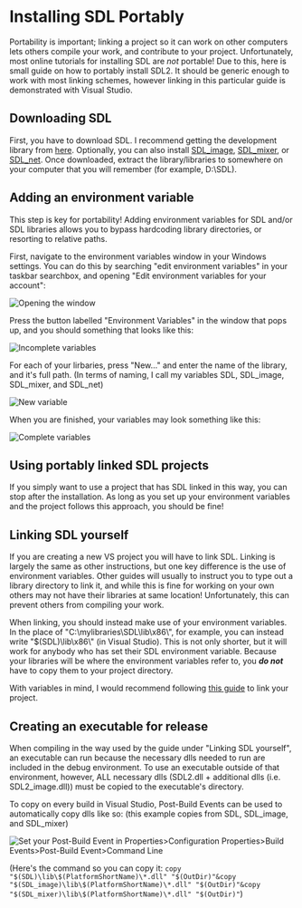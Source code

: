 # Installing SDL Portably
Portability is important; linking a project so it can work on other computers lets others compile your work, and contribute to your project. Unfortunately, most online tutorials for installing SDL are *not* portable! Due to this, here is small guide on how to portably install SDL2. It should be generic enough to work with most linking schemes, however linking in this particular guide is demonstrated with Visual Studio.

## Downloading SDL
First, you have to download SDL. I recommend getting the development library from [here](https://www.libsdl.org/download-2.0.php). Optionally, you can also install [SDL_image](https://www.libsdl.org/projects/SDL_image/), [SDL_mixer](https://www.libsdl.org/projects/SDL_mixer/), or [SDL_net](https://www.libsdl.org/projects/SDL_net/). Once downloaded, extract the library/libraries to somewhere on your computer that you will remember (for example, D:\SDL).

## Adding an environment variable
This step is key for portability! Adding environment variables for SDL and/or SDL libraries allows you to bypass hardcoding library directories, or resorting to relative paths.

First, navigate to the environment variables window in your Windows settings. You can do this by searching "edit environment variables" in your taskbar searchbox, and opening "Edit environment variables for your account":

![Opening the window](https://user-images.githubusercontent.com/50138952/113849425-d1007700-97dc-11eb-9b15-d163678c4ebc.png)

Press the button labelled "Environment Variables" in the window that pops up, and you should something that looks like this:

![Incomplete variables](https://user-images.githubusercontent.com/50138952/110579760-87ac1000-81bb-11eb-90ee-e51c858069e7.png)

For each of your lirbaries, press "New..." and enter the name of the library, and it's full path.
(In terms of naming, I call my variables SDL, SDL_image, SDL_mixer, and SDL_net)

![New variable](https://user-images.githubusercontent.com/50138952/110579801-95619580-81bb-11eb-87a4-b950779fa181.png)

When you are finished, your variables may look something like this:

![Complete variables](https://user-images.githubusercontent.com/50138952/110579721-77943080-81bb-11eb-8268-14e25719272d.png)

## Using portably linked SDL projects
If you simply want to use a project that has SDL linked in this way, you can stop after the installation. As long as you set up your environment variables and the project follows this approach, you should be fine!

## Linking SDL yourself
If you are creating a new VS project you will have to link SDL. Linking is largely the same as other instructions, but one key difference is the use of environment variables. Other guides will usually to instruct you to type out a library directory to link it, and while this is fine for working on your own others may not have their libraries at same location! Unfortunately, this can prevent others from compiling your work.

When linking, you should instead make use of your environment variables. In the place of "C:\mylibraries\SDL\lib\x86\\", for example, you can instead write "$(SDL)\lib\x86\\" (in Visual Studio). This is not only shorter, but it will work for anybody who has set their SDL environment variable. Because your libraries will be where the environment variables refer to, you ***do not*** have to copy them to your project directory.

With variables in mind, I would recommend following [this guide](https://thenumbat.github.io/cpp-course/sdl2/01/vsSetup.html) to link your project.

## Creating an executable for release
When compiling in the way used by the guide under "Linking SDL yourself", an executable can run because the necessary dlls needed to run are included in the debug environment. To use an executable outside of that environment, however, ALL necessary dlls (SDL2.dll + additional dlls (i.e. SDL2_image.dll)) must be copied to the executable's directory.

To copy on every build in Visual Studio, Post-Build Events can be used to automatically copy dlls like so: (this example copies from SDL, SDL_image, and SDL_mixer)

![Set your Post-Build Event in Properties>Configuration Properties>Build Events>Post-Build Event>Command Line](https://user-images.githubusercontent.com/50138952/113514420-cca44600-95b1-11eb-9afc-b60de95b2fdd.png)

(Here's the command so you can copy it: `copy "$(SDL)\lib\$(PlatformShortName)\*.dll" "$(OutDir)"&copy "$(SDL_image)\lib\$(PlatformShortName)\*.dll" "$(OutDir)"&copy "$(SDL_mixer)\lib\$(PlatformShortName)\*.dll" "$(OutDir)"`)
